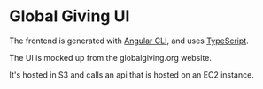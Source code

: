 # Global Giving UI

The frontend is generated with [Angular CLI](https://github.com/angular/angular-cli), and uses [TypeScript](https://www.typescriptlang.org).

The UI is mocked up from the globalgiving.org website.

It's hosted in S3 and calls an api that is hosted on an EC2 instance.

